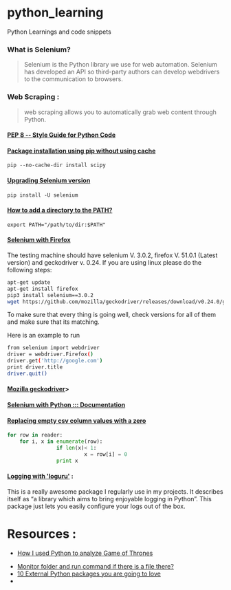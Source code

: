 # python_learning
Python Learnings and code snippets

### What is Selenium?
  > Selenium is the Python library we use for web automation. Selenium has developed an API so third-party authors can develop webdrivers to the communication to browsers.

### Web Scraping :
  > web scraping allows you to automatically grab web content through Python.

#### [PEP 8 -- Style Guide for Python Code](https://www.python.org/dev/peps/pep-0008/)

#### [Package installation using pip without using cache](https://stackoverflow.com/questions/9510474/removing-pips-cache)
```shell
pip --no-cache-dir install scipy
```

#### [Upgrading Selenium version](https://stackoverflow.com/questions/43723061/selenium-is-giving-keyerror-sessionid)
```shell
pip install -U selenium
```

#### [How to add a directory to the PATH?](https://askubuntu.com/questions/60218/how-to-add-a-directory-to-the-path)
```shell
export PATH="/path/to/dir:$PATH"
```


#### [Selenium with Firefox](https://askubuntu.com/questions/851401/where-to-find-geckodriver-needed-by-selenium-python-package)
The testing machine should have selenium V. 3.0.2, firefox V. 51.0.1 (Latest version) and geckodriver v. 0.24. If you are using linux please do the following steps:
```bash
apt-get update
apt-get install firefox
pip3 install selenium==3.0.2
wget https://github.com/mozilla/geckodriver/releases/download/v0.24.0/geckodriver-v0.24.0-linux32.tar.gz -O /tmp/geckodriver.tar.gz && tar -C /opt -xzf /tmp/geckodriver.tar.gz && chmod 755 /opt/geckodriver && ln -fs /opt/geckodriver /home/codemantra/Programs/geckodriver && ln -fs /opt/geckodriver /home/codemantra/Programs/geckodriver
```
To make sure that every thing is going well, check versions for all of them and make sure that its matching.

Here is an example to run
```bash
from selenium import webdriver
driver = webdriver.Firefox()
driver.get('http://google.com')
print driver.title
driver.quit()
```

#### [Mozilla geckodriver](https://github.com/mozilla/geckodriver/releases/tag/v0.24.0)>

#### [Selenium with Python ::: Documentation](https://selenium-python.readthedocs.io/index.html)

#### [Replacing empty csv column values with a zero](https://stackoverflow.com/questions/2862709/replacing-empty-csv-column-values-with-a-zero)
```python
for row in reader:
    for i, x in enumerate(row):
                if len(x)< 1:
                         x = row[i] = 0
                print x
```
#### [Logging with 'loguru'](https://github.com/Delgan/loguru) : 
This is a really awesome package I regularly use in my projects. It describes itself as “a library which aims to bring enjoyable logging in Python”. This package just lets you easily configure your logs out of the box.

# Resources :
* [How I used Python to analyze Game of Thrones](https://medium.freecodecamp.org/how-i-used-python-to-analyze-game-of-thrones-503a96028ce6)
- [Monitor folder and run command if there is a file there?](https://askubuntu.com/questions/893019/monitor-folder-and-run-command-if-there-is-a-file-there) 
- [10 External Python packages you are going to love](https://medium.freecodecamp.org/these-python-packages-will-help-accelerate-your-development-process-d4b3f170b1ea)
-

